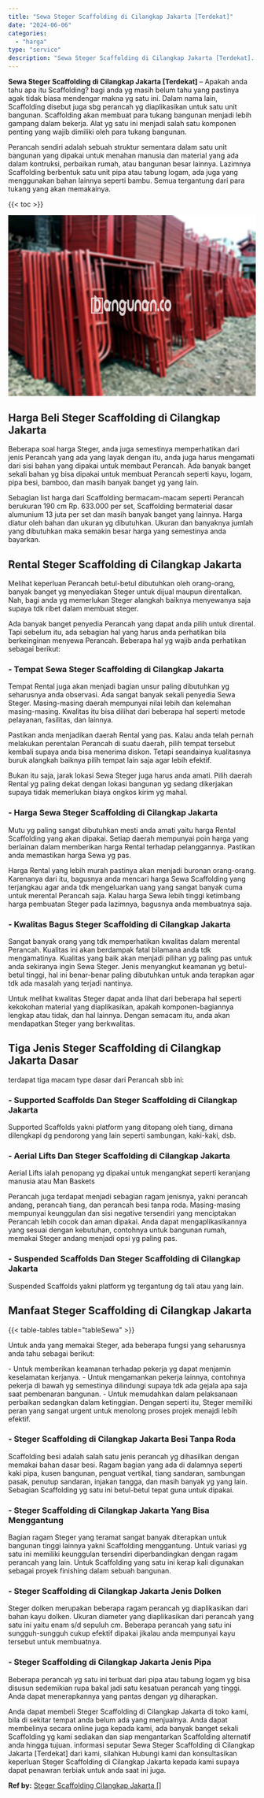 ```yaml
---
title: "Sewa Steger Scaffolding di Cilangkap Jakarta [Terdekat]"
date: "2024-06-06"
categories: 
  - "harga"
type: "service"
description: "Sewa Steger Scaffolding di Cilangkap Jakarta [Terdekat]. Anda dapat membeli Steger Scaffolding di Cilangkap Jakarta di toko kami, bila di sekitar tempat anda..."
---
```


**Sewa Steger Scaffolding di Cilangkap Jakarta \[Terdekat\]** – Apakah anda tahu apa itu Scaffolding? bagi anda yg masih belum tahu yang pastinya agak tidak biasa mendengar makna yg satu ini. Dalam nama lain, Scaffolding disebut juga sbg perancah yg diaplikasikan untuk satu unit bangunan. Scaffolding akan membuat para tukang bangunan menjadi lebih gampang dalam bekerja. Alat yg satu ini menjadi salah satu komponen penting yang wajib dimiliki oleh para tukang bangunan.

Perancah sendiri adalah sebuah struktur sementara dalam satu unit bangunan yang dipakai untuk menahan manusia dan material yang ada dalam kontruksi, perbaikan rumah, atau bangunan besar lainnya. Lazimnya Scaffolding berbentuk satu unit pipa atau tabung logam, ada juga yang menggunakan bahan lainnya seperti bambu. Semua tergantung dari para tukang yang akan memakainya.

{{< toc >}}

![Sewa Steger Scaffolding di Cilangkap Jakarta [Terdekat]](/images/sewa-scaffolding-steger-08.png)

## Harga Beli Steger Scaffolding di Cilangkap Jakarta

Beberapa soal harga Steger, anda juga semestinya memperhatikan dari jenis Perancah yang ada yang layak dengan itu, anda juga harus mengamati dari sisi bahan yang dipakai untuk membaut Perancah. Ada banyak banget sekali bahan yg bisa dipakai untuk membuat Perancah seperti kayu, logam, pipa besi, bamboo, dan masih banyak banget yg yang lain.

Sebagian list harga dari Scaffolding bermacam-macam seperti Perancah berukuran 190 cm Rp. 633.000 per set, Scaffolding bermaterial dasar alumunium 13 juta per set dan masih banyak banget yang lainnya. Harga diatur oleh bahan dan ukuran yg dibutuhkan. Ukuran dan banyaknya jumlah yang dibutuhkan maka semakin besar harga yang semestinya anda bayarkan.

## Rental Steger Scaffolding di Cilangkap Jakarta

Melihat keperluan Perancah betul-betul dibutuhkan oleh orang-orang, banyak banget yg menyediakan Steger untuk dijual maupun direntalkan. Nah, bagi anda yg memerlukan Steger alangkah baiknya menyewanya saja supaya tdk ribet dalam membuat steger.

Ada banyak banget penyedia Perancah yang dapat anda pilih untuk dirental. Tapi sebelum itu, ada sebagian hal yang harus anda perhatikan bila berkeinginan menyewa Perancah. Beberapa hal yg wajib anda perhatikan sebagai berikut:

### \- Tempat Sewa Steger Scaffolding di Cilangkap Jakarta

Tempat Rental juga akan menjadi bagian unsur paling dibutuhkan yg seharusnya anda observasi. Ada sangat banyak sekali penyedia Sewa Steger. Masing-masing daerah mempunyai nilai lebih dan kelemahan masing-masing. Kwalitas itu bisa dilihat dari beberapa hal seperti metode pelayanan, fasilitas, dan lainnya.

Pastikan anda menjadikan daerah Rental yang pas. Kalau anda telah pernah melakukan perentalan Perancah di suatu daerah, pilih tempat tersebut kembali supaya anda bisa menerima diskon. Tetapi seandainya kualitasnya buruk alangkah baiknya pilih tempat lain saja agar lebih efektif.

Bukan itu saja, jarak lokasi Sewa Steger juga harus anda amati. Pilih daerah Rental yg paling dekat dengan lokasi bangunan yg sedang dikerjakan supaya tidak memerlukan biaya ongkos kirim yg mahal.

### \- Harga Sewa Steger Scaffolding di Cilangkap Jakarta

Mutu yg paling sangat dibutuhkan mesti anda amati yaitu harga Rental Scaffolding yang akan dipakai. Setiap daerah mempunyai poin harga yang berlainan dalam memberikan harga Rental terhadap pelanggannya. Pastikan anda memastikan harga Sewa yg pas.

Harga Rental yang lebih murah pastinya akan menjadi buronan orang-orang. Karenanya dari itu, bagusnya anda mencari harga Sewa Scaffolding yang terjangkau agar anda tdk mengeluarkan uang yang sangat banyak cuma untuk merental Perancah saja. Kalau harga Sewa lebih tinggi ketimbang harga pembuatan Steger pada lazimnya, bagusnya anda membuatnya saja.

### \- Kwalitas Bagus Steger Scaffolding di Cilangkap Jakarta

Sangat banyak orang yang tdk memperhatikan kwalitas dalam merental Perancah. Kualitas ini akan berdampak fatal bilamana anda tdk mengamatinya. Kualitas yang baik akan menjadi pilihan yg paling pas untuk anda sekiranya ingin Sewa Steger. Jenis menyangkut keamanan yg betul-betul tinggi, hal ini benar-benar paling dibutuhkan untuk anda terapkan agar tdk ada masalah yang terjadi nantinya.

Untuk melihat kwalitas Steger dapat anda lihat dari beberapa hal seperti kekokohan material yang diaplikasikan, apakah komponen-bagiannya lengkap atau tidak, dan hal lainnya. Dengan semacam itu, anda akan mendapatkan Steger yang berkwalitas.

## Tiga Jenis Steger Scaffolding di Cilangkap Jakarta Dasar

terdapat tiga macam type dasar dari Perancah sbb ini:

### \- Supported Scaffolds Dan Steger Scaffolding di Cilangkap Jakarta

Supported Scaffolds yakni platform yang ditopang oleh tiang, dimana dilengkapi dg pendorong yang lain seperti sambungan, kaki-kaki, dsb.

### \- Aerial Lifts Dan Steger Scaffolding di Cilangkap Jakarta

Aerial Lifts ialah penopang yg dipakai untuk mengangkat seperti keranjang manusia atau Man Baskets

Perancah juga terdapat menjadi sebagian ragam jenisnya, yakni perancah andang, perancah tiang, dan perancah besi tanpa roda. Masing-masing mempunyai keunggulan dan sisi negative tersendiri yang menciptakan Perancah lebih cocok dan aman dipakai. Anda dapat mengaplikasikannya yang sesuai dengan kebutuhan, contohnya untuk bangunan rumah, memakai Steger andang menjadi opsi yg paling pas.

### \- Suspended Scaffolds Dan Steger Scaffolding di Cilangkap Jakarta

Suspended Scaffolds yakni platform yg tergantung dg tali atau yang lain.

## Manfaat Steger Scaffolding di Cilangkap Jakarta

{{< table-tables table="tableSewa" >}}

Untuk anda yang memakai Steger, ada beberapa fungsi yang seharusnya anda tahu sebagai berikut:

\- Untuk memberikan keamanan terhadap pekerja yg dapat menjamin keselamatan kerjanya. - Untuk mengamankan pekerja lainnya, contohnya pekerja di bawah yg semestinya dilindungi supaya tdk ada gejala apa saja saat pembenaran bangunan. - Untuk memudahkan dalam pelaksanaan perbaikan sedangkan dalam ketinggian. Dengan seperti itu, Steger memiliki peran yang sangat urgent untuk menolong proses projek menajdi lebih efektif.

### \- Steger Scaffolding di Cilangkap Jakarta Besi Tanpa Roda

Scaffolding besi adalah salah satu jenis perancah yg dihasilkan dengan memakai bahan dasar besi. Ragam bagian yang ada di dalamnya seperti kaki pipa, kusen bangunan, penguat vertikal, tiang sandaran, sambungan pasak, penutup sandaran, injakan tangga, dan masih banyak yg yang lain. Sebagian Scaffolding yg satu ini betul-betul tepat guna untuk dipakai.

### \- Steger Scaffolding di Cilangkap Jakarta Yang Bisa Menggantung

Bagian ragam Steger yang teramat sangat banyak diterapkan untuk bangunan tinggi lainnya yakni Scaffolding menggantung. Untuk variasi yg satu ini memiliki keunggulan tersendiri diperbandingkan dengan ragam perancah yang lain. Untuk Scaffolding yang satu ini kerap kali digunakan sebagai proyek finishing dalam sebuah bangunan.

### \- Steger Scaffolding di Cilangkap Jakarta Jenis Dolken

Steger dolken merupakan beberapa ragam perancah yg diaplikasikan dari bahan kayu dolken. Ukuran diameter yang diaplikasikan dari perancah yang satu ini yaitu enam s/d sepuluh cm. Beberapa perancah yang satu ini sungguh-sungguh cukup efektif dipakai jikalau anda mempunyai kayu tersebut untuk membuatnya.

### \- Steger Scaffolding di Cilangkap Jakarta Jenis Pipa

Beberapa perancah yg satu ini terbuat dari pipa atau tabung logam yg bisa disusun sedemikian rupa bakal jadi satu kesatuan perancah yang tinggi. Anda dapat menerapkannya yang pantas dengan yg diharapkan.

Anda dapat membeli Steger Scaffolding di Cilangkap Jakarta di toko kami, bila di sekitar tempat anda belum ada yang menjualnya. Anda dapat membelinya secara online juga kepada kami, ada banyak banget sekali Scaffolding yg kami sediakan dan siap mengantarkan Scaffolding alternatif anda hingga tujuan. informasi seputar Sewa Steger Scaffolding di Cilangkap Jakarta \[Terdekat\] dari kami, silahkan Hubungi kami dan konsultasikan keperluan Steger Scaffolding di Cilangkap Jakarta kepada kami supaya dapat penawran terbiak untuk anda saat ini juga.

**Ref by:** [Steger Scaffolding Cilangkap Jakarta []](https://id.wikipedia.org/wiki/Steger)
